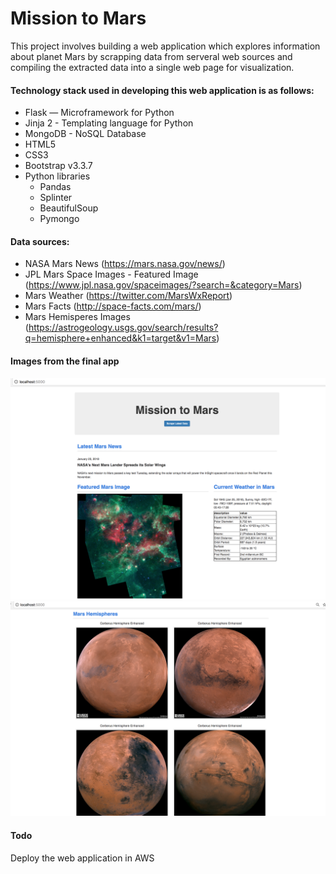 # Mission to Mars

This project involves building a web application which explores information about planet Mars by scrapping data from serveral web sources and compiling the extracted data into a single web page for visualization.

#### Technology stack used in developing this web application is as follows:
* Flask — Microframework for Python
* Jinja 2 - Templating language for Python
* MongoDB - NoSQL Database
* HTML5
* CSS3
* Bootstrap v3.3.7
* Python libraries  
    * Pandas
    * Splinter
    * BeautifulSoup
    * Pymongo

#### Data sources:
* NASA Mars News (https://mars.nasa.gov/news/)
* JPL Mars Space Images - Featured Image (https://www.jpl.nasa.gov/spaceimages/?search=&category=Mars)
* Mars Weather (https://twitter.com/MarsWxReport)
* Mars Facts (http://space-facts.com/mars/)
* Mars Hemisperes Images (https://astrogeology.usgs.gov/search/results?q=hemisphere+enhanced&k1=target&v1=Mars)

#### Images from the final app
![final_app_part1.png](Images/final_app_part1.png)
![final_app_part2.png](Images/final_app_part2.png)

#### Todo
Deploy the web application in AWS

